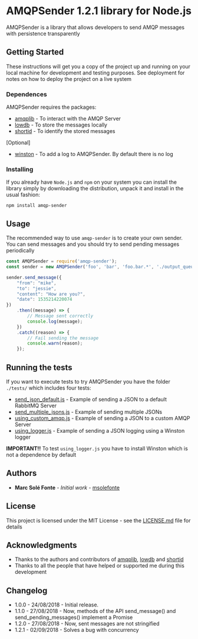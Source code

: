 # AMQPSender 1.2.1 library for Node.js

AMQPSender is a library that allows developers to send AMQP messages with persistence transparently

## Getting Started

These instructions will get you a copy of the project up and running on your local machine for development and testing 
purposes. See deployment for notes on how to deploy the project on a live system

### Dependences

AMQPSender requires the packages:
- [amqplib](https://github.com/squaremo/amqp.node) - To interact with the AMQP Server
- [lowdb](https://github.com/typicode/lowdb) - To store the messages locally
- [shortid](https://github.com/dylang/shortid) - To identify the stored messages

[Optional]
- [winston](https://github.com/winstonjs/winston) - To add a log to AMQPSender. By default there is no log


### Installing

If you already have `Node.js` and `npm` on your system you can install the library simply by downloading the 
distribution, unpack it and install in the usual fashion:

```
npm install amqp-sender
```

## Usage

The recommended way to use `amqp-sender` is to create your own sender. You can send messages and you should try to send 
pending messages periodically

```js
const AMQPSender = require('amqp-sender');
const sender = new AMQPSender('foo', 'bar', 'foo.bar.*', './output_queue.json');

sender.send_message({
    "from": "mike",
    "to": "jessie",
    "content": "How are you?",
    "date": 1535214220074
})
    .then((message) => {
        // Message sent correctly
        console.log(message);
    })
    .catch((reason) => {
        // Fail sending the message
        console.warn(reason);
    });
```

## Running the tests

If you want to execute tests to try AMQPSender you have the folder `./tests/` which includes four tests:
 * [send_json_default.js](https://github.com/msolefonte/AMQPSender/blob/master/tests/send_json_default.js) - Example of 
 sending a JSON to a default RabbitMQ Server
 * [send_multiple_jsons.js](https://github.com/msolefonte/AMQPSender/blob/master/tests/send_multiple_jsons.js) - Example 
 of sending multiple JSONs
 * [using_custom_amqp.js](https://github.com/msolefonte/AMQPSender/blob/master/tests/using_custom_amqp_server.js) - 
 Example of sending a JSON to a custom AMQP Server
 * [using_logger.js](https://github.com/msolefonte/AMQPSender/blob/master/tests/using_logger.js) - Example of sending a 
 JSON logging using a Winston logger
 
**__IMPORTANT!!__** To test `using_logger.js` you have to install Winston which is not a dependence by default

## Authors

* **Marc Solé Fonte** - *Initial work* - [msolefonte](https://github.com/msolefonte/)

## License

This project is licensed under the MIT License - see the 
[LICENSE.md](https://github.com/msolefonte/AMQPSender/blob/master/LICENSE.md) file for details

## Acknowledgments

* Thanks to the authors and contributors of [amqplib](https://github.com/squaremo/amqp.node), 
[lowdb](https://github.com/typicode/lowdb) and [shortid](https://github.com/dylang/shortid) 
* Thanks to all the people that have helped or supported me during this development

## Changelog

- 1.0.0 - 24/08/2018 - Initial release.
- 1.1.0 - 27/08/2018 - Now, methods of the API send_message() and send_pending_messages() implement a Promise
- 1.2.0 - 27/08/2018 - Now, sent messages are not stringified
- 1.2.1 - 02/09/2018 - Solves a bug with concurrency
